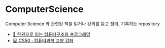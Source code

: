 # ComputerScience
Computer Science 와 관련된 책을 읽거나 강의를 듣고 정리, 기록하는 repository
- [📘 한권으로 읽는 컴퓨터구조와 프로그래밍]('./한권으로읽는_컴퓨터구조와_프로그래밍)
- [💻 CS50 : 컴퓨터과학 교양 강좌]('./CS50강의)


